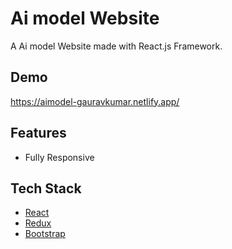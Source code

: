 # Ai model Website

A Ai model Website made with React.js Framework.

## Demo

https://aimodel-gauravkumar.netlify.app/

## Features

- Fully Responsive

## Tech Stack

- [React](https://reactjs.org/)
- [Redux](https://redux.js.org/)
- [Bootstrap](https://getbootstrap.com/)
